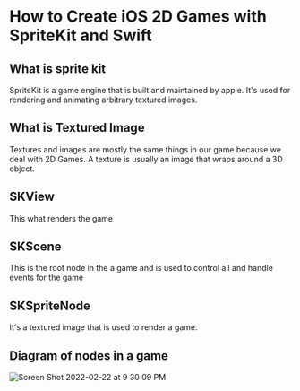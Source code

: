 # How to Create iOS 2D Games with SpriteKit and Swift

## What is sprite kit

SpriteKit is a game engine that is built and maintained by apple.  It's used for rendering and animating arbitrary textured images.  

## What is Textured Image

Textures and images are mostly the same things in our game because we deal with 2D Games.  A texture is usually an image that wraps around a 3D object.


## SKView

This what renders the game

## SKScene

This is the root node in the a game and is used to control all and handle events for the game

## SKSpriteNode

It's a textured image that is used to render a game.

## Diagram of nodes in a game

![Screen Shot 2022-02-22 at 9 30 09 PM](https://user-images.githubusercontent.com/9620015/155266821-fa4cff06-4b46-4927-b85f-edbed8323155.png)
